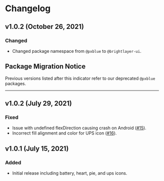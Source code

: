 # Changelog

## v1.0.2 (October 26, 2021)

### Changed

-   Changed package namespace from `@pxblue` to `@brightlayer-ui`.

## Package Migration Notice

Previous versions listed after this indicator refer to our deprecated `@pxblue` packages.

---

## v1.0.2 (July 29, 2021)

### Fixed

-   Issue with undefined flexDirection causing crash on Android ([#15](https://github.com/brightlayer-ui/progress-icons/issues/15)).
-   Incorrect fill alignment and color for UPS icon ([#16](https://github.com/brightlayer-ui/progress-icons/issues/16)).

## v1.0.1 (July 15, 2021)

### Added

-   Initial release including battery, heart, pie, and ups icons.
